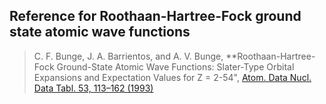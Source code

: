 ## Reference for Roothaan-Hartree-Fock ground state atomic wave functions

> C. F. Bunge, J. A. Barrientos, and A. V. Bunge, **Roothaan-Hartree-Fock Ground-State Atomic Wave Functions: Slater-Type Orbital Expansions and Expectation Values for Z = 2-54", [Atom. Data Nucl. Data Tabl. 53, 113–162 (1993)](https://www.sciencedirect.com/science/article/pii/S0092640X8371003X)